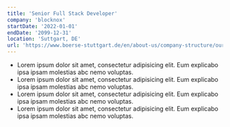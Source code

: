 ```yaml
---
title: 'Senior Full Stack Developer'
company: 'blocknox'
startDate: '2022-01-01'
endDate: '2099-12-31'
location: 'Suttgart, DE'
url: 'https://www.boerse-stuttgart.de/en/about-us/company-structure/our-companies/blocknox-gmbh/'
---
```


- Lorem ipsum dolor sit amet, consectetur adipisicing elit. Eum explicabo ipsa ipsam molestias abc nemo voluptas.
- Lorem ipsum dolor sit amet, consectetur adipisicing elit. Eum explicabo ipsa ipsam molestias abc nemo voluptas.
- Lorem ipsum dolor sit amet, consectetur adipisicing elit. Eum explicabo ipsa ipsam molestias abc nemo voluptas.
- Lorem ipsum dolor sit amet, consectetur adipisicing elit. Eum explicabo ipsa ipsam molestias abc nemo voluptas.
